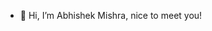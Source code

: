 - 👋 Hi, I’m Abhishek Mishra, nice to meet you!

<!---
abhishek-charlee/abhishek-charlee is a ✨ special ✨ repository because its `README.md` (this file) appears on your GitHub profile.
You can click the Preview link to take a look at your changes.
--->
